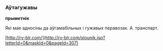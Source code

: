 ### Аўтагужавы
**прыметнік**

Які мае адносіны да аўгамабільных і гужавых перавозак. А. транспарт.

<a rel="author">[http://rv-blr.com/](http://rv-blr.com/slounik.jsp?letterId=0&maskId=0&pageId=307)</a>
